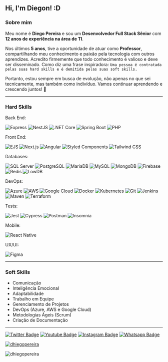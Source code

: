 ## Hi, I'm Diegon! :D

### Sobre mim

Meu nome é **Diego Pereira** e sou um **Desenvolvedor Full Stack Sênior** com **12 anos de experiência na área de TI**. 

Nos últimos **5 anos**, tive a oportunidade de atuar como **Professor**, compartilhando meu conhecimento e paixão pela tecnologia com outros aprendizes. Acredito firmemente que todo conhecimento é valioso e deve ser disseminado. Como diz uma frase inspiradora: `Uma pessoa é contratada pelas suas hard skills e é demitida pelas suas soft skills.` 

Portanto, estou sempre em busca de evolução, não apenas no que sei tecnicamente, mas também como indivíduo. Vamos continuar aprendendo e crescendo juntos! 🌟

---

### Hard Skills

Back End: 

![Express](https://img.shields.io/badge/-express-FFFFFF?style=flat&logo=express&logoColor=E0234E)
![NestJS](https://img.shields.io/badge/-NestJS-FFFFFF?style=flat&logo=nestjs&logoColor=E0234E)
![.NET Core](https://img.shields.io/badge/-.NET%20Core-FFFFFF?style=flat&logo=.net&logoColor=512BD4)
![Spring Boot](https://img.shields.io/badge/-Spring%20Boot-FFFFFF?style=flat&logo=spring&logoColor=6DB33F)
![PHP](https://img.shields.io/badge/-PHP-FFFFFF?style=flat&logo=php&logoColor=777BB4)

Front End:

![EJS](https://img.shields.io/badge/-EJS-FFFFFF?style=flat&logo=ejs&logoColor=000000)
![Next.js](https://img.shields.io/badge/-Next.js-FFFFFF?style=flat&logo=next.js&logoColor=000000)
![Angular](https://img.shields.io/badge/-Angular-FFFFFF?style=flFFFFFFfat&logo=angular&logoColor=DD0031)
![Styled Components](https://img.shields.io/badge/-Styled%20Components-FFFFFF?style=flat&logo=styled-components&logoColor=DD0031)
![Tailwind CSS](https://img.shields.io/badge/-Tailwind%20CSS-FFFFFF?style=flat&logo=tailwindcss&logoColor=DD0031)

Databases:

![SQL Server](https://img.shields.io/badge/-SQL%20Server-FFFFFF?style=flat&logo=microsoft-sql-server&logoColor=CC2927)
![PostgreSQL](https://img.shields.io/badge/-PostgreSQL-FFFFFF?style=flat&logo=postgresql&logoColor=336791)
![MariaDB](https://img.shields.io/badge/-MariaDB-FFFFFF?style=flat&logo=mariadb&logoColor=003545)
![MySQL](https://img.shields.io/badge/-MySQL-FFFFFF?style=flat&logo=mysql&logoColor=4479A1)
![MongoDB](https://img.shields.io/badge/-MongoDB-FFFFFF?style=flat&logo=mongodb&logoColor=47A248)
![Firebase](https://img.shields.io/badge/-Firebase-FFFFFF?style=flat&logo=firebase&logoColor=FFCA28)
![Redis](https://img.shields.io/badge/-Redis-FFFFFF?style=flat&logo=redis&logoColor=DC382D)
![LowDB](https://img.shields.io/badge/-LowDB-FFFFFF?style=flat&logo=json&logoColor=000000)

DevOps:

![Azure](https://img.shields.io/badge/-Azure-FFFFFF?style=flat&logo=microsoft-azure&logoColor=blue)
![AWS](https://img.shields.io/badge/-AWS-FFFFFF?style=flat&logo=amazon-aws&logoColor=black)
![Google Cloud](https://img.shields.io/badge/-Google%20Cloud-FFFFFF?style=flat&logo=google-cloud&logoColor=blue)
![Docker](https://img.shields.io/badge/-Docker-FFFFFF?style=flat&logo=docker&logoColor=2496ED)
![Kubernetes](https://img.shields.io/badge/-Kubernetes-FFFFFF?style=flat&logo=kubernetes&logoColor=326CE5)
![Git](https://img.shields.io/badge/-Git-FFFFFF?style=flat&logo=git&logoColor=F05032)
![Jenkins](https://img.shields.io/badge/-Jenkins-FFFFFF?style=flat&logo=jenkins&logoColor=D24939)
![Maven](https://img.shields.io/badge/-Maven-FFFFFF?style=flat&logo=apache-maven&logoColor=C71A36)
![Terraform](https://img.shields.io/badge/-Terraform-FFFFFF?style=flat&logo=terraform&logoColor=7B42BC)

Tests:

![Jest](https://img.shields.io/badge/-Jest-FFFFFF?style=flat&logo=jest&logoColor=C21325)
![Cypress](https://img.shields.io/badge/-Cypress-FFFFFF?style=flat&logo=cypress&logoColor=17202C)
![Postman](https://img.shields.io/badge/-Postman-FFFFFF?style=flat&logo=postman&logoColor=17202C)
![Insomnia](https://img.shields.io/badge/-Insomnia-FFFFFF?style=flat&logo=insomnia&logoColor=17202C)

Mobile:

![React Native](https://img.shields.io/badge/-React%20Native-FFFFFF?style=flat&logo=react&logoColor=61DAFB)

UX/UI:

![Figma](https://img.shields.io/badge/-Figma-FFFFFF?style=flat&logo=figma&logoColor=F24E1E)

---

### Soft Skills

 - Comunicação
 - Inteligência Emocional
 - Adaptabilidade
 - Trabalho em Equipe
 - Gerenciamento de Projetos
 - DevOps (Azure, AWS e Google Cloud)
 - Metodologias Ágeis (Scrum)
 - Criação de Documentação

 --- 

 [![Twitter Badge](https://img.shields.io/badge/-Twitter-1ca0f1?style=flat-square&labelColor=1ca0f1&logo=twitter&logoColor=white)](https://twitter.com/DiegoPereiraTI)
[![Youtube Badge](https://img.shields.io/badge/-YouTube-ff0000?style=flat-square&labelColor=ff0000&logo=youtube&logoColor=white)](https://www.youtube.com/@dhiegopereira)
[![Instagram Badge](https://img.shields.io/badge/-Instagram-C13584?style=flat-square&labelColor=C13584&logo=instagram&logoColor=white)](https://www.instagram.com/dhiegopereira.ti/)
[![Whatsapp Badge](https://img.shields.io/badge/-Whatsapp-a4c639?style=flat-square&labelColor=a4c639&logo=whatsapp&logoColor=white)](https://api.whatsapp.com/send?phone=5588996781666&text=Estou%20entrando%20em%20contato,%20pois%20gostei%20muito%20do%20seu%20perfil.%20Podemos%20conversa?)


<p align="left"> <a href="https://github.com/ryo-ma/github-profile-trophy"><img src="https://github-profile-trophy.vercel.app/?username=dhiegopereira" alt="dhiegopereira" /></a> </p>

<p><img align="center" src="https://github-readme-streak-stats.herokuapp.com/?user=dhiegopereira&" alt="dhiegopereira" /></p>
